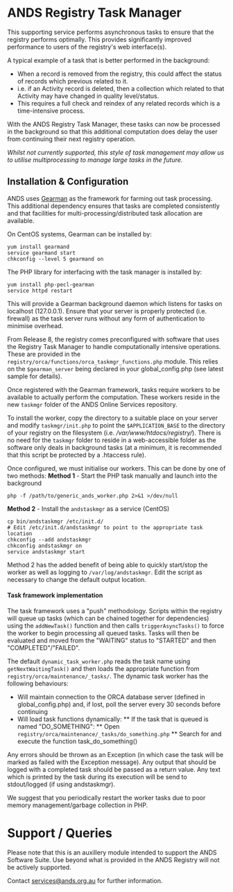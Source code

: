 # ANDS Registry Task Manager
This supporting service performs asynchronous tasks to ensure that the registry performs optimally. This provides significantly improved performance to users of the registry's web interface(s).

A typical example of a task that is better performed in the background:
* When a record is removed from the registry, this could affect the status of records which previous related to it.
* i.e. if an Activity record is deleted, then a collection which related to that Activity may have changed in quality level/status. 
* This requires a full check and reindex of any related records which is a time-intensive process.

With the ANDS Registry Task Manager, these tasks can now be processed in the background so that this additional computation does delay the user from continuing their next registry operation. 

*Whilst not currently supported, this style of task management may allow us to utilise multiprocessing to manage large tasks in the future.*

## Installation & Configuration
ANDS uses [Gearman](http://gearman.org/ "Gearman.org") as the framework for farming out task processing. This additional dependency ensures that tasks are completed consistently and that facilities for multi-processing/distributed task allocation are available. 

On CentOS systems, Gearman can be installed by:
	
	yum install gearmand 
	service gearmand start
	chkconfig --level 5 gearmand on	
	
The PHP library for interfacing with the task manager is installed by:

	yum install php-pecl-gearman
	service httpd restart
	
This will provide a Gearman background daemon which listens for tasks on localhost (127.0.0.1). Ensure that your server is properly protected (i.e. firewall) as the task server runs without any form of authentication to minimise overhead. 

From Release 8, the registry comes preconfigured with software that uses the Registry Task Manager to handle computationally intensive operations. These are provided in the `registry/orca/functions/orca_taskmgr_functions.php` module. This relies on the `$gearman_server` being declared in your global_config.php (see latest sample for details). 

Once registered with the Gearman framework, tasks require workers to be available to actually perform the computation. These workers reside in the new `taskmgr` folder of the ANDS Online Services repository. 

To install the worker, copy the directory to a suitable place on your server and modify `taskmgr/init.php` to point the `$APPLICATION_BASE` to the directory of your registry on the filesystem (i.e. */var/www/htdocs/registry/*). There is no need for the `taskmgr` folder to reside in a web-accessible folder as the software only deals in background tasks (at a minimum, it is recommended that this script be protected by a .htaccess rule). 

Once configured, we must initialise our workers. This can be done by one of two methods: 
**Method 1** - Start the PHP task manually and launch into the background

	php -f /path/to/generic_ands_worker.php 2>&1 >/dev/null

**Method 2** - Install the `andstaskmgr` as a service (CentOS)

	cp bin/andstaskmgr /etc/init.d/
	# Edit /etc/init.d/andstaskmgr to point to the appropriate task location
	chkconfig --add andstaskmgr
	chkconfig andstaskmgr on
	service andstaskmgr start
	
Method 2 has the added benefit of being able to quickly start/stop the worker as well as logging to `/var/log/andstaskmgr`. Edit the script as necessary to change the default output location. 


#### Task framework implementation

The task framework uses a "push" methodology. Scripts within the registry will queue up tasks (which can be chained together for dependencies) using the `addNewTask()` function and then calls `triggerAsyncTasks()` to force the worker to begin processing all queued tasks. Tasks will then be evaluated and moved from the "WAITING" status to "STARTED" and then "COMPLETED"/"FAILED".

The default `dynamic_task_worker.php` reads the task name using `getNextWaitingTask()` and then loads the appropriate function from `registry/orca/maintenance/_tasks/`. The dynamic task worker has the following behaviours:
* 	Will maintain connection to the ORCA database server (defined in global_config.php) and, if lost, poll the server every 30 seconds before continuing
* 	Will load task functions dynamically:
	** If the task that is queued is named "DO_SOMETHING":
	**  Open `registry/orca/maintenance/_tasks/do_something.php`
	**	Search for and execute the function task_do_something()  

Any errors should be thrown as an Exception (in which case the task will be marked as failed with the Exception message). Any output that should be logged with a completed task should be passed as a return value. Any text which is printed by the task during its execution will be send to stdout/logged (if using andstaskmgr). 

We suggest that you periodically restart the worker tasks due to poor memory management/garbage collection in PHP. 


# Support / Queries
Please note that this is an auxillery module intended to support the ANDS Software Suite. Use beyond what is provided in the ANDS Registry will not be actively supported. 

Contact services@ands.org.au for further information. 